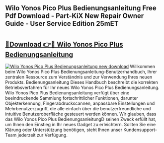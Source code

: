 ## Wilo Yonos Pico Plus Bedienungsanleitung Free Pdf Download - Part-KiX New Repair Owner Guide - User Service Edition 25mET

# <h2><a href="http://df5hwmi.blite.top/?on=Wilo+Yonos+Pico+Plus+Bedienungsanleitung">🔗Download 👉🔴 Wilo Yonos Pico Plus Bedienungsanleitung</a></h2>

[![Wilo Yonos Pico Plus Bedienungsanleitung new download](https://i.imgur.com/lujVjoI.png)](http://df5hwmi.blite.top/?on=Wilo+Yonos+Pico+Plus+Bedienungsanleitung)
Willkommen beim Wilo Yonos Pico Plus Bedienungsanleitung-Benutzerhandbuch, Ihrer zentralen Ressource zum Verständnis und zur Verwendung Ihres neuen Produkts. Bedienungsanleitung Dieses Handbuch beschreibt die korrekten Betriebsverfahren für Ihr neues Wilo Yonos Pico Plus Bedienungsanleitung. Wilo Yonos Pico Plus Bedienungsanleitung verfügt über eine beeindruckende Sammlung fortschrittlicher Funktionen, darunter Objekterkennung, Fingerabdruckscannen, anpassbare Einstellungen und Mehrbenutzerzugriff, die alle einfach über die benutzerfreundliche und intuitive Benutzeroberfläche gesteuert werden können. Wir glauben, dass das Wilo Yonos Pico Plus BedienungsanleitungD seinen Zweck erfüllt hat, um Ihnen den Einstieg in Ihr neues Gadget zu erleichtern. Sollten Sie eine Klärung oder Unterstützung benötigen, steht Ihnen unser Kundensupport-Team jederzeit zur Verfügung.
